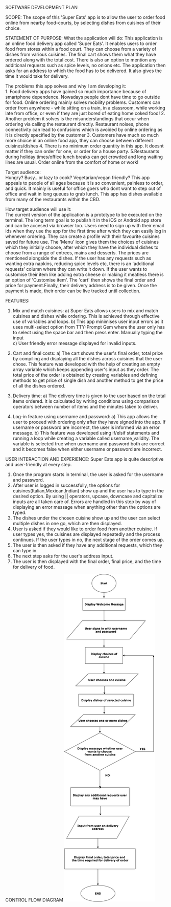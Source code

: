 SOFTWARE DEVELOPMENT PLAN

SCOPE: The scope of this 'Super Eats' app is to allow the user to order food online from nearby food-courts, by selecting dishes from cuisines of their choice.

STATEMENT OF PURPOSE:
    What the application will do:
    This application is an online food delivery app called 'Super Eats'. It enables users to order food from stores within a food court. They can choose from a variety of dishes from various cuisines. The final cart shows them what they have ordered along with the total cost. There is also an option to mention any additional requests such as spice levels, no onions etc. The application then asks for an address to which the food has to be delivered. It also gives the time it would take for delivery.

The problems this app solves and why I am developing it:   
    1. Food delivery apps have gained so much importance because of smartphone dependence. Nowadays people dont have time to go outside for food. Online ordering mainly solves mobility problems. Customers can order from anywhere - while sitting on a train, in a classroom, while working late from office, or even if they are just bored of eating home coked food! 
    2. Another problem it solves is the misunderstandings that occur when ordering via calling the restaurant directly. Restaurant noises, phone connectivity can lead to confusions which is avoided by online ordering as it is directly specified by the customer
    3. Customers have much so much more choice in an online food app, they can choose between different cuisines/dishes
    4. There is no minimum order quantity in this app. It doesnt matter if they can order for one, or order for a house party. 
    5.Restaurants during holiday times/office lunch breaks can get crowded and long waiting lines are usual. Order online from the comfort of home or work!

Target audience:    
    Hungry? Busy...or lazy to cook? Vegetarian/vegan friendly? This app appeals to people of all ages because it is so convenient, painless to order, and quick. It mainly is useful for office goers who dont want to step out of office and wait in long queues to grab lunch. This app has dishes available from many of the restaurants within the CBD.
    

How target audience will use it:    
    The current version of the application is a prototype to be executed on the terminal. The long term goal is to publish it in the iOS or Android app store and can be accesed via browser too. Users need to sign up with their email ids when they use the app for the first time after which they can easily log in whenever ordering. They can create a profile with their favourite cuisines saved for future use. The 'Menu' icon gives them the choices of cuisines which they initially choose, after which they have the individual dishes to choose from a range of entrees, mains and desserts. The prices are mentioned alongside the dishes. If the user has any requests such as wanting extra napkins, reducing spice levels etc, there is an 'additional requests' column where they can write it down. If the user wants to customise their item like adding extra cheese or making it meatless there is an option of 'Customise item'. The 'cart' then shows the final order and price for payment.Finally, their delivery address is to be given. Once the payment is made, their order can be live tracked until collection.


FEATURES:
1. Mix and match cuisines: 
a) Super Eats allows users to mix and match cuisines and dishes while ordering. This is achieved through effective use of variables and loops. 
b) This app minimises user input errors as it uses multi-select option from TTY-Prompt Gem where the user only has to select using the space bar and then press enter. Manually typing the input   
c) User friendly error message displayed for invalid inputs.

2. Cart and final costs:
a) The cart shows the user's final order, total price by compiling and displaying all the dishes across cuisines that the user chose. This feature was developed with the help of creating an empty array variable which keeps appending user's input as they order. The total price of the order is obtained by creating variables and defining methods to get price of single dish and another method to get the price of all the dishes ordered.

3. Delivery time:
a) The delivery time is given to the user based on the total items ordered. It is calculated by writing conditions using comparison operators between number of items and the minutes taken to deliver.

4. Log-in feature using username and password:
a) This app allows the user to proceed with ordering only after they have signed into the app. If username or password are incorrect, the user is informed via an error message. 
b) This feature was developed using if/elsif statements and running a loop while creating a variable called username_validity. The variable is selected true when username and password both are correct and it becomes false when either username or password are incorrect.


USER INTERACTION AND EXPERIENCE:
Super Eats app is quite descriptive and user-friendly at every step. 
1. Once the program starts in terminal, the user is asked for the username and password. 
2. After user is logged in successfully, the options for cuisines(Italian,Mexican,Indian) show up and the user has to type in the desired option. By using || operators, upcase, downcase and  capitalize inputs are all taken care of. Errors are handled in this step by way of displaying an error message when anything other than the options are typed.
3. The dishes under the chosen cuisine show up and the user can select multiple dishes in one go, which are then displayed.
4. User is asked if they would like to order food from another cuisine. If user types yes, the cuisines are displayed repeatedly and the process continues. If the user types in no, the next stage of the order comes up.
5. The user is then asked if they have any additional requests, which they can type in.
6. The next step asks for the user's address input.
7. The user is then displayed with the final order, final price, and the time for delivery of food.


CONTROL FLOW DIAGRAM
![Control Flow Diagram](Control_Flow_Diagram_updated.png)